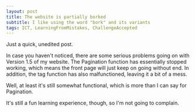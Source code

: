 ```yaml
---
layout: post
title: The website is partially borked
subtitle: I like using the word "bork" and its variants
tags: ICT, LearningFromMistakes, ChallengeAccepted
---
```


Just a quick, unedited post.

In case you haven't noticed, there are some serious problems going on with Version 1.5 of my website. The Pagination function has essentially stopped working, which means the front page will just keep on going without end. In addition, the tag function has also malfunctioned, leaving it a bit of a mess.

Well, at least it's still somewhat functional, which is more than I can say for Pagination.

It's still a fun learning experience, though, so I'm not going to complain.
